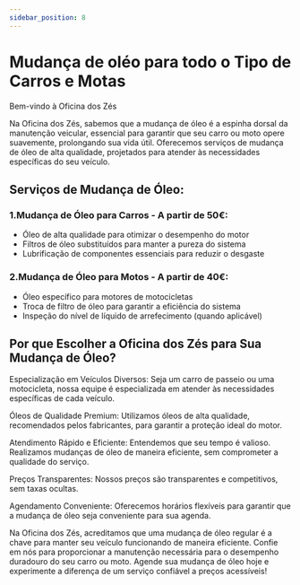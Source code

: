 ```yaml
---
sidebar_position: 8
---
```


# Mudança de oléo para todo o Tipo de Carros e Motas
Bem-vindo à Oficina dos Zés

Na Oficina dos Zés, sabemos que a mudança de óleo é a espinha dorsal da manutenção veicular, essencial para garantir que seu carro ou moto opere suavemente, prolongando sua vida útil. Oferecemos serviços de mudança de óleo de alta qualidade, projetados para atender às necessidades específicas do seu veículo.



## Serviços de Mudança de Óleo:

### 1.Mudança de Óleo para Carros - A partir de 50€:

- Óleo de alta qualidade para otimizar o desempenho do motor
- Filtros de óleo substituídos para manter a pureza do sistema
- Lubrificação de componentes essenciais para reduzir o desgaste

### 2.Mudança de Óleo para Motos - A partir de 40€:

- Óleo específico para motores de motocicletas
- Troca de filtro de óleo para garantir a eficiência do sistema
- Inspeção do nível de líquido de arrefecimento (quando aplicável)

## Por que Escolher a Oficina dos Zés para Sua Mudança de Óleo?

Especialização em Veículos Diversos: Seja um carro de passeio ou uma motocicleta, nossa equipe é especializada em atender às necessidades específicas de cada veículo.

Óleos de Qualidade Premium: Utilizamos óleos de alta qualidade, recomendados pelos fabricantes, para garantir a proteção ideal do motor.

Atendimento Rápido e Eficiente: Entendemos que seu tempo é valioso. Realizamos mudanças de óleo de maneira eficiente, sem comprometer a qualidade do serviço.

Preços Transparentes: Nossos preços são transparentes e competitivos, sem taxas ocultas.

Agendamento Conveniente: Oferecemos horários flexíveis para garantir que a mudança de óleo seja conveniente para sua agenda.

Na Oficina dos Zés, acreditamos que uma mudança de óleo regular é a chave para manter seu veículo funcionando de maneira eficiente. Confie em nós para proporcionar a manutenção necessária para o desempenho duradouro do seu carro ou moto. Agende sua mudança de óleo hoje e experimente a diferença de um serviço confiável a preços acessíveis!
